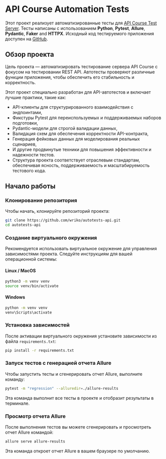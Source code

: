 # API Course Automation Tests

Этот проект реализует автоматизированные тесты для [API Course Test Server](https://github.com/Nikita-Filonov/qa-automation-engineer-api-course).
Тесты написаны с использованием **Python**, **Pytest**, **Allure**, **Pydantic**, **Faker** and **HTTPX**. Исходный код тестируемого приложения доступен на [GitHub](https://github.com/Nikita-Filonov/qa-automation-engineer-api-course).

## Обзор проекта

Цель проекта — автоматизировать тестирование сервера API Course с фокусом на тестировании REST API. Автотесты проверяют различные функции приложения, чтобы обеспечить его стабильность и корректность.

Этот проект специально разработан для API-автотестов и включает лучшие практики, такие как:

- API-клиенты для структурированного взаимодействия с эндпоинтами,
- Фикстуры Pytest для переиспользуемых и поддерживаемых наборов подготовки,
- Pydantic-модели для строгой валидации данных,
- Валидация схем для обеспечения корректности API-контракта,
- Генерация фейковых данных для моделирования реальных сценариев,
- И другие продвинутые техники для повышения эффективности и надежности тестов.
- Структура проекта соответствует отраслевым стандартам, обеспечивая ясность, поддерживаемость и масштабируемость тестового кода.

## Начало работы

### Клонирование репозитория

Чтобы начать, клонируйте репозиторий проекта:

```bash
git clone https://github.com/wriko/autotests-api.git
cd autotests-api
```



### Создание виртуального окружения

Рекомендуется использовать виртуальное окружение для управления зависимостями проекта. Следуйте инструкциям для вашей операционной системы:

#### Linux / MacOS

```bash
python3 -m venv venv
source venv/bin/activate
```

#### Windows

```bash
python -m venv venv
venv\Scripts\activate
```

### Установка зависимостей

После активации виртуального окружения установите зависимости из файла `requirements.txt`:

```bash
pip install -r requirements.txt
```

### Запуск тестов с генерацией отчета Allure

Чтобы запустить тесты и сгенерировать отчет Allure, выполните команду:

```bash
pytest -m "regression" --alluredir=./allure-results
```

Эта команда выполнит все тесты в проекте и отобразит результаты в терминале.

### Просмотр отчета Allure

После выполнения тестов вы можете сгенерировать и просмотреть отчет Allure командой:

```bash
allure serve allure-results
```

Эта команда откроет отчет Allure в вашем браузере по умолчанию.